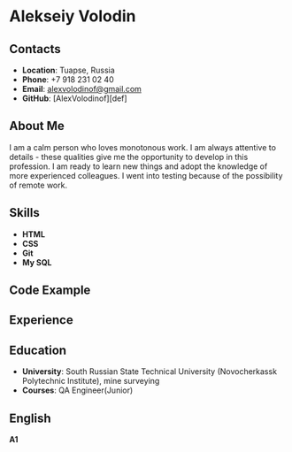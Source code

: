 # Alekseiy Volodin

## Contacts 
+ **Location**: Tuapse, Russia
+ **Phone**: +7 918 231 02 40
+ **Email**: alexvolodinof@gmail.com 
+ **GitHub**: [AlexVolodinof][def]

## About Me
I am a calm person who loves monotonous work. 
I am always attentive to details - these qualities give me the opportunity to develop in this profession. 
I am ready to learn new things and adopt the knowledge of more experienced colleagues. 
I went into testing because of the possibility of remote work.

## Skills
+ **HTML**
+ **CSS**
+ **Git**
+ **My SQL**

## Code Example

## Experience

## Education
+ **University**: South Russian State Technical University (Novocherkassk Polytechnic Institute), mine surveying
+ **Courses**: QA Engineer(Junior)

## English
 **A1**


